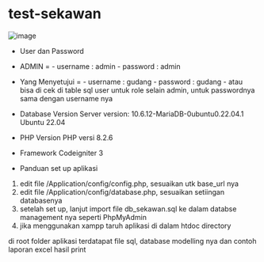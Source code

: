 # test-sekawan

![image](https://github.com/AldiAE/test-sekawan/assets/61464181/f9926523-2de2-4709-b3d0-4e3a16d865e8)


- User dan Password
- ADMIN = - username : admin
          - password : admin
 - Yang Menyetujui = - username : gudang
                     - password : gudang
                     - atau bisa di cek di table sql user untuk role selain admin, untuk passwordnya sama dengan username nya
  
 - Database Version
 Server version: 10.6.12-MariaDB-0ubuntu0.22.04.1 Ubuntu 22.04
 
 - PHP Version
 PHP versi 8.2.6
 
 - Framework 
 Codeigniter 3 
 
 - Panduan set up aplikasi

1) edit file /Application/config/config.php, sesuaikan utk base_url nya
2) edit file /Application/config/database.php, sesuaikan setiingan databasenya
3) setelah set up, lanjut import file db_sekawan.sql ke dalam databse management nya seperti PhpMyAdmin
4) jika menggunakan xampp taruh aplikasi di dalam htdoc directory

di root folder aplikasi terdatapat file sql, database modelling nya dan contoh laporan excel hasil print
